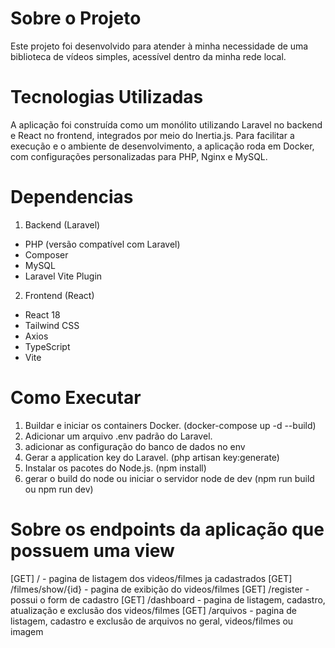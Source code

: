 # Sobre o Projeto
Este projeto foi desenvolvido para atender à minha necessidade de uma biblioteca de vídeos simples, acessível dentro da minha rede local.

# Tecnologias Utilizadas
A aplicação foi construída como um monólito utilizando Laravel no backend e React no frontend, integrados por meio do Inertia.js. Para facilitar a execução e o ambiente de desenvolvimento, a aplicação roda em Docker, com configurações personalizadas para PHP, Nginx e MySQL.

# Dependencias

1. Backend (Laravel)
- PHP (versão compatível com Laravel)
- Composer
- MySQL
- Laravel Vite Plugin

2. Frontend (React)
- React 18
- Tailwind CSS
- Axios
- TypeScript
- Vite

# Como Executar
1. Buildar e iniciar os containers Docker. (docker-compose up -d --build)
2. Adicionar um arquivo .env padrão do Laravel.
3. adicionar as configuração do banco de dados no env
4. Gerar a application key do Laravel. (php artisan key:generate)
5. Instalar os pacotes do Node.js. (npm install)
6. gerar o build do node ou iniciar o servidor node de dev (npm run build ou npm run dev)

# Sobre os endpoints da aplicação que possuem uma view
[GET] / - pagina de listagem dos videos/filmes ja cadastrados
[GET] /filmes/show/{id} - pagina de exibição do videos/filmes
[GET] /register - possui o form de cadastro 
[GET] /dashboard - pagina de listagem, cadastro, atualização e exclusão dos videos/filmes
[GET] /arquivos - pagina de listagem, cadastro e exclusão de arquivos no geral, videos/filmes ou imagem


